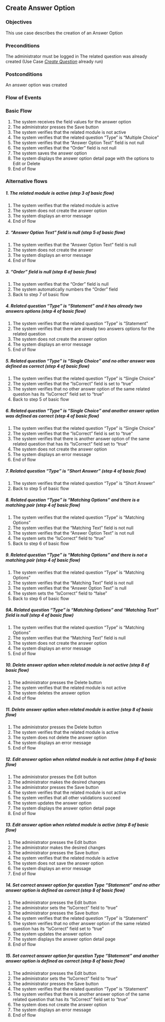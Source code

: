 ## Create Answer Option
 
### Objectives 
This use case describes the creation of an Answer Option
 
### Preconditions
The administrator must be logged in
The related question was already created (Use Case [*Create Question*](https://github.com/FieloIncentiveAutomation/fieloelr/blob/feature/elrbackend/doc/UC-ELR-0005-Create%20Question.md) already run)
 
### Postconditions
An answer option was created
 
### Flow of Events
 
### Basic Flow
   1. The system receives the field values for the answer option
   2. The administrator presses the Save button
   3. The system verifies that the related module is not active
   4. The system verifies that the related question “Type” is “Multiple Choice”
   5. The system verifies that the “Answer Option Text” field is not null
   6. The system verifies that the “Order” field is not null
   7. The system saves the answer option
   8. The system displays the answer option detail page with the options to Edit or Delete
   9. End of flow
 
### Alternative flows
 
##### 1. The related module is active (step 3 of basic flow)
   1. The system verifies that the related module is active
   2. The system does not create the answer option
   3. The system displays an error message
   4. End of flow
 
##### 2. “Answer Option Text” field is null (step 5 of basic flow)
   1. The system verifies that the “Answer Option Text” field is null
   2. The system does not create the answer
   3. The system displays an error message
   4. End of flow
 
##### 3. “Order” field is null (step 6 of basic flow)
   1. The system verifies that the “Order” field is null
   2. The system automatically numbers the “Order” field
   3. Back to step 7 of basic flow
 
##### 4. Related question “Type” is “Statement” and it has already two answers options (step 4 of basic flow)
   1. The system verifies that the related question “Type” is “Statement”
   2. The system verifies that there are already two answers options for the related question
   3. The system does not create the answer option
   4. The system displays an error message
   5. End of flow
 
##### 5. Related question “Type” is “Single Choice” and no other answer was defined as correct (step 4 of basic flow)
   1. The system verifies that the related question “Type” is “Single Choice”
   2. The system verifies that the “IsCorrect” field is set to “true”
   3. The system verifies that no other answer option of the same related question has its “IsCorrect” field set to “true”
   4. Back to step 5 of basic flow
 
##### 6. Related question “Type” is “Single Choice” and another answer option was defined as correct (step 4 of basic flow)
   1. The system verifies that the related question “Type” is “Single Choice”
   2. The system verifies that the “IsCorrect” field is set to “true”
   3. The system verifies that there is another answer option of the same related question that has its “IsCorrect” field set to “true”
   4. The system does not create the answer option
   5. The system displays an error message
   6. End of flow
 
##### 7. Related question “Type” is “Short Answer” (step 4 of basic flow)
   1. The system verifies that the related question “Type” is “Short Answer”
   2. Back to step 5 of basic flow
 
##### 8. Related question “Type” is “Matching Options” and there is a matching pair (step 4 of basic flow)
   1. The system verifies that the related question “Type” is “Matching Options”
   2. The system verifies that the “Matching Text” field is not null
   3. The system verifies that the “Answer Option Text” is not null
   4. The system sets the “IsCorrect” field to “true”
   5. Back to step 6 of basic flow
 
##### 9. Related question “Type” is “Matching Options” and there is not a matching pair (step 4 of basic flow)
   1. The system verifies that the related question “Type” is “Matching Options”
   2. The system verifies that the “Matching Text” field is not null
   3. The system verifies that the “Answer Option Text” is null
   4. The system sets the “IsCorrect” field to “false”
   5. Back to step 6 of basic flow
 
##### 9A. Related question “Type” is “Matching Options” and “Matching Text” field is null (step 4 of basic flow)
   1. The system verifies that the related question “Type” is “Matching Options”
   2. The system verifies that the “Matching Text” field is null
   3. The system does not create the answer option
   4. The system displays an error message
   5. End of flow
 
##### 10. Delete answer option when related module is not active (step 8 of basic flow)
   1. The administrator presses the Delete button
   2. The system verifies that the related module is not active
   3. The system deletes the answer option
   4. End of flow
 
##### 11. Delete answer option when related module is active (step 8 of basic flow)
   1. The administrator presses the Delete button
   2. The system verifies that the related module is active
   3. The system does not delete the answer option
   4. The system displays an error message
   5. End of flow
 
##### 12. Edit answer option when related module is not active (step 8 of basic flow)
   1. The administrator presses the Edit button
   2. The administrator makes the desired changes 
   3. The administrator presses the Save button
   4. The system verifies that the related module is not active
   5. The system verifies that all other validations succeed
   6. The system updates the answer option
   7. The system displays the answer option detail page
   8. End of flow
 
##### 13. Edit answer option when related module is active (step 8 of basic flow)
   1. The administrator presses the Edit button
   2. The administrator makes the desired changes 
   3. The administrator presses the Save button
   4. The system verifies that the related module is active
   5. The system does not save the answer option 
   6. The system displays an error message
   7. End of flow
   
##### 14. Set correct answer option for question Type “Statement” and no other answer option is defined as correct (step 8 of basic flow)
   1. The administrator presses the Edit button
   2. The administrator sets the “IsCorrect” field to “true”
   3. The administrator presses the Save button
   4. The system verifies that the related question “Type” is “Statement”
   5. The system verifies that no other answer option of the same related question has its “IsCorrect” field set to “true”
   6. The system updates the answer option
   7. The system displays the answer option detail page
   8. End of flow
 
##### 15. Set correct answer option for question Type “Statement” and another answer option is defined as correct (step 8 of basic flow)
   1. The administrator presses the Edit button
   2. The administrator sets the “IsCorrect” field to “true”
   3. The administrator presses the Save button
   4. The system verifies that the related question “Type” is “Statement”
   5. The system verifies that there is another answer option of the same related question that has its “IsCorrect” field set to “true”
   6. The system does not create the answer option
   7. The system displays an error message
   8. End of flow
